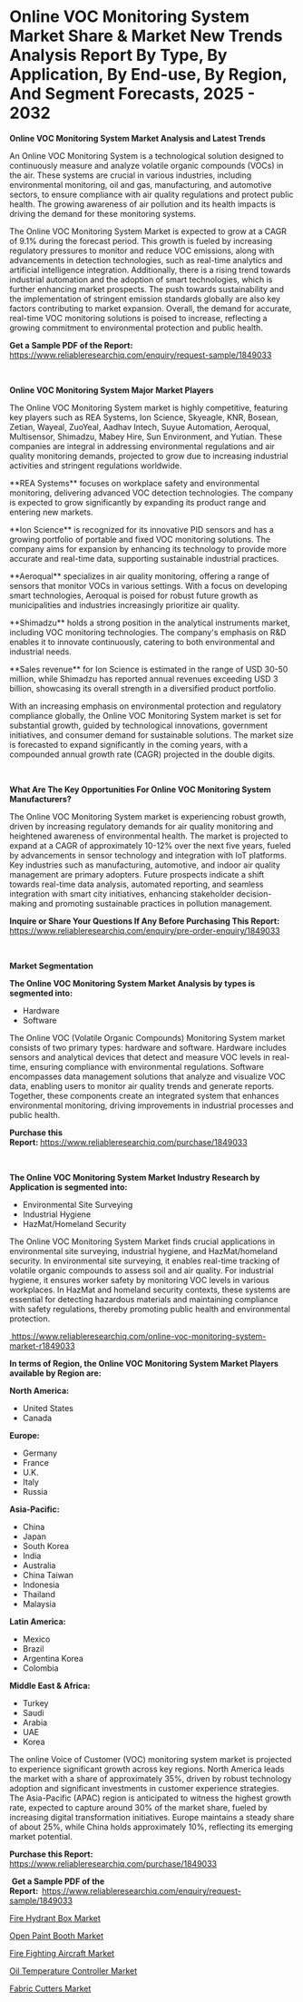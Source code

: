 <p><h1>Online VOC Monitoring System Market Share & Market New Trends Analysis Report By Type, By Application, By End-use, By Region, And Segment Forecasts, 2025 - 2032</h1></p><p><strong>Online VOC Monitoring System Market Analysis and Latest Trends</strong></p>
<p><p>An Online VOC Monitoring System is a technological solution designed to continuously measure and analyze volatile organic compounds (VOCs) in the air. These systems are crucial in various industries, including environmental monitoring, oil and gas, manufacturing, and automotive sectors, to ensure compliance with air quality regulations and protect public health. The growing awareness of air pollution and its health impacts is driving the demand for these monitoring systems.</p><p>The Online VOC Monitoring System Market is expected to grow at a CAGR of 9.1% during the forecast period. This growth is fueled by increasing regulatory pressures to monitor and reduce VOC emissions, along with advancements in detection technologies, such as real-time analytics and artificial intelligence integration. Additionally, there is a rising trend towards industrial automation and the adoption of smart technologies, which is further enhancing market prospects. The push towards sustainability and the implementation of stringent emission standards globally are also key factors contributing to market expansion. Overall, the demand for accurate, real-time VOC monitoring solutions is poised to increase, reflecting a growing commitment to environmental protection and public health.</p></p>
<p><strong>Get a Sample PDF of the Report:&nbsp;</strong> <a href="https://www.reliableresearchiq.com/enquiry/request-sample/1849033?utm_campaign=104&utm_medium=2&utm_source=Github&utm_content=ia&utm_term=22022025&utm_id=online-voc-monitoring-system">https://www.reliableresearchiq.com/enquiry/request-sample/1849033</a></p>
<p>&nbsp;</p>
<p><strong>Online VOC Monitoring System Major Market Players</strong></p>
<p><p>The Online VOC Monitoring System market is highly competitive, featuring key players such as REA Systems, Ion Science, Skyeagle, KNR, Bosean, Zetian, Wayeal, ZuoYeal, Aadhav Intech, Suyue Automation, Aeroqual, Multisensor, Shimadzu, Mabey Hire, Sun Environment, and Yutian. These companies are integral in addressing environmental regulations and air quality monitoring demands, projected to grow due to increasing industrial activities and stringent regulations worldwide.</p><p>**REA Systems** focuses on workplace safety and environmental monitoring, delivering advanced VOC detection technologies. The company is expected to grow significantly by expanding its product range and entering new markets.</p><p>**Ion Science** is recognized for its innovative PID sensors and has a growing portfolio of portable and fixed VOC monitoring solutions. The company aims for expansion by enhancing its technology to provide more accurate and real-time data, supporting sustainable industrial practices.</p><p>**Aeroqual** specializes in air quality monitoring, offering a range of sensors that monitor VOCs in various settings. With a focus on developing smart technologies, Aeroqual is poised for robust future growth as municipalities and industries increasingly prioritize air quality.</p><p>**Shimadzu** holds a strong position in the analytical instruments market, including VOC monitoring technologies. The company's emphasis on R&D enables it to innovate continuously, catering to both environmental and industrial needs.</p><p>**Sales revenue** for Ion Science is estimated in the range of USD 30-50 million, while Shimadzu has reported annual revenues exceeding USD 3 billion, showcasing its overall strength in a diversified product portfolio.</p><p>With an increasing emphasis on environmental protection and regulatory compliance globally, the Online VOC Monitoring System market is set for substantial growth, guided by technological innovations, government initiatives, and consumer demand for sustainable solutions. The market size is forecasted to expand significantly in the coming years, with a compounded annual growth rate (CAGR) projected in the double digits.</p></p>
<p>&nbsp;</p>
<p><strong>What Are The Key Opportunities For Online VOC Monitoring System Manufacturers?</strong></p>
<p><p>The Online VOC Monitoring System market is experiencing robust growth, driven by increasing regulatory demands for air quality monitoring and heightened awareness of environmental health. The market is projected to expand at a CAGR of approximately 10-12% over the next five years, fueled by advancements in sensor technology and integration with IoT platforms. Key industries such as manufacturing, automotive, and indoor air quality management are primary adopters. Future prospects indicate a shift towards real-time data analysis, automated reporting, and seamless integration with smart city initiatives, enhancing stakeholder decision-making and promoting sustainable practices in pollution management.</p></p>
<p><strong>Inquire or Share Your Questions If Any Before Purchasing This Report:</strong> <a href="https://www.reliableresearchiq.com/enquiry/pre-order-enquiry/1849033?utm_campaign=104&utm_medium=2&utm_source=Github&utm_content=ia&utm_term=22022025&utm_id=online-voc-monitoring-system">https://www.reliableresearchiq.com/enquiry/pre-order-enquiry/1849033</a></p>
<p>&nbsp;</p>
<p><strong>Market Segmentation</strong></p>
<p><strong>The Online VOC Monitoring System Market Analysis by types is segmented into:</strong></p>
<p><ul><li>Hardware</li><li>Software</li></ul></p>
<p><p>The Online VOC (Volatile Organic Compounds) Monitoring System market consists of two primary types: hardware and software. Hardware includes sensors and analytical devices that detect and measure VOC levels in real-time, ensuring compliance with environmental regulations. Software encompasses data management solutions that analyze and visualize VOC data, enabling users to monitor air quality trends and generate reports. Together, these components create an integrated system that enhances environmental monitoring, driving improvements in industrial processes and public health.</p></p>
<p><strong>Purchase this Report:&nbsp;</strong><a href="https://www.reliableresearchiq.com/purchase/1849033?utm_campaign=104&utm_medium=2&utm_source=Github&utm_content=ia&utm_term=22022025&utm_id=online-voc-monitoring-system">https://www.reliableresearchiq.com/purchase/1849033</a></p>
<p>&nbsp;</p>
<p><strong>The Online VOC Monitoring System Market Industry Research by Application is segmented into:</strong></p>
<p><ul><li>Environmental Site Surveying</li><li>Industrial Hygiene</li><li>HazMat/Homeland Security</li></ul></p>
<p><p>The Online VOC Monitoring System Market finds crucial applications in environmental site surveying, industrial hygiene, and HazMat/homeland security. In environmental site surveying, it enables real-time tracking of volatile organic compounds to assess soil and air quality. For industrial hygiene, it ensures worker safety by monitoring VOC levels in various workplaces. In HazMat and homeland security contexts, these systems are essential for detecting hazardous materials and maintaining compliance with safety regulations, thereby promoting public health and environmental protection.</p></p>
<p><a href="https://www.reliableresearchiq.com/online-voc-monitoring-system-market-r1849033?utm_campaign=104&utm_medium=2&utm_source=Github&utm_content=ia&utm_term=22022025&utm_id=online-voc-monitoring-system">&nbsp;https://www.reliableresearchiq.com/online-voc-monitoring-system-market-r1849033</a></p>
<p><strong>In terms of Region, the Online VOC Monitoring System Market Players available by Region are:</strong></p>
<p>
    <p> <strong> North America: </strong>
        <ul>
            <li>United States</li>
            <li>Canada</li>
        </ul>
        </p> 
    <p> <strong> Europe: </strong>
        <ul>
            <li>Germany</li>
            <li>France</li>
            <li>U.K.</li>
            <li>Italy</li>
            <li>Russia</li>
        </ul>
        </p> 
    <p> <strong> Asia-Pacific: </strong>
        <ul>
            <li>China</li>
            <li>Japan</li>
            <li>South Korea</li>
            <li>India</li>
            <li>Australia</li>
            <li>China Taiwan</li>
            <li>Indonesia</li>
            <li>Thailand</li>
            <li>Malaysia</li>
        </ul>
        </p> 
    <p> <strong> Latin America: </strong>
        <ul>
            <li>Mexico</li>
            <li>Brazil</li>
            <li>Argentina Korea</li>
            <li>Colombia</li>
        </ul>
        </p> 
    <p> <strong> Middle East & Africa: </strong>
        <ul>
            <li>Turkey</li>
            <li>Saudi</li>
            <li>Arabia</li>
            <li>UAE</li>
            <li>Korea</li>
        </ul>
    </p>
    </p>
<p><p>The online Voice of Customer (VOC) monitoring system market is projected to experience significant growth across key regions. North America leads the market with a share of approximately 35%, driven by robust technology adoption and significant investments in customer experience strategies. The Asia-Pacific (APAC) region is anticipated to witness the highest growth rate, expected to capture around 30% of the market share, fueled by increasing digital transformation initiatives. Europe maintains a steady share of about 25%, while China holds approximately 10%, reflecting its emerging market potential.</p></p>
<p><strong>Purchase this Report: </strong><a href="https://www.reliableresearchiq.com/purchase/1849033?utm_campaign=104&utm_medium=2&utm_source=Github&utm_content=ia&utm_term=22022025&utm_id=online-voc-monitoring-system">https://www.reliableresearchiq.com/purchase/1849033</a></p>
<p>&nbsp;<strong>Get a Sample PDF of the Report:&nbsp;&nbsp;</strong><a href="https://www.reliableresearchiq.com/enquiry/request-sample/1849033?utm_campaign=104&utm_medium=2&utm_source=Github&utm_content=ia&utm_term=22022025&utm_id=online-voc-monitoring-system">https://www.reliableresearchiq.com/enquiry/request-sample/1849033</a></p>
<p><strong></strong></p>
<p><p><a href="https://github.com/cachuhashieb/Market-Research-Report-List-1/blob/main/fire-hydrant-box-market.md?utm_campaign=104&utm_medium=2&utm_source=Github&utm_content=ia&utm_term=22022025&utm_id=online-voc-monitoring-system">Fire Hydrant Box Market</a></p><p><a href="https://github.com/denuetkachci/Market-Research-Report-List-1/blob/main/open-paint-booth-market.md?utm_campaign=104&utm_medium=2&utm_source=Github&utm_content=ia&utm_term=22022025&utm_id=online-voc-monitoring-system">Open Paint Booth Market</a></p><p><a href="https://github.com/bedelibekwe58/Market-Research-Report-List-1/blob/main/fire-fighting-aircraft-market.md?utm_campaign=104&utm_medium=2&utm_source=Github&utm_content=ia&utm_term=22022025&utm_id=online-voc-monitoring-system">Fire Fighting Aircraft Market</a></p><p><a href="https://github.com/groszsaoudrd/Market-Research-Report-List-1/blob/main/oil-temperature-controller-market.md?utm_campaign=104&utm_medium=2&utm_source=Github&utm_content=ia&utm_term=22022025&utm_id=online-voc-monitoring-system">Oil Temperature Controller Market</a></p><p><a href="https://github.com/kmettjanksj7/Market-Research-Report-List-1/blob/main/fabric-cutters-market.md?utm_campaign=104&utm_medium=2&utm_source=Github&utm_content=ia&utm_term=22022025&utm_id=online-voc-monitoring-system">Fabric Cutters Market</a></p></p>